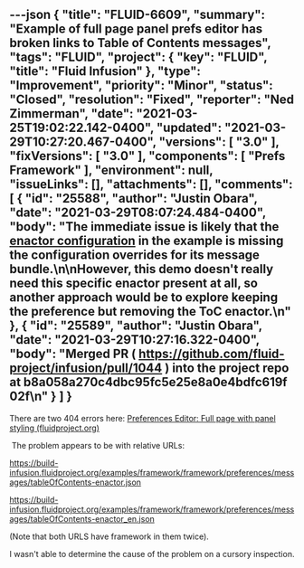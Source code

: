 ---json
{
  "title": "FLUID-6609",
  "summary": "Example of full page panel prefs editor has broken links to Table of Contents messages",
  "tags": "FLUID",
  "project": {
    "key": "FLUID",
    "title": "Fluid Infusion"
  },
  "type": "Improvement",
  "priority": "Minor",
  "status": "Closed",
  "resolution": "Fixed",
  "reporter": "Ned Zimmerman",
  "date": "2021-03-25T19:02:22.142-0400",
  "updated": "2021-03-29T10:27:20.467-0400",
  "versions": [
    "3.0"
  ],
  "fixVersions": [
    "3.0"
  ],
  "components": [
    "Prefs Framework"
  ],
  "environment": null,
  "issueLinks": [],
  "attachments": [],
  "comments": [
    {
      "id": "25588",
      "author": "Justin Obara",
      "date": "2021-03-29T08:07:24.484-0400",
      "body": "The immediate issue is likely that the [enactor configuration](https://github.com/fluid-project/infusion/blob/4e804fee39403575f893565548124f6e61b00490/examples/framework/preferences/fullPagePanelStyle/index.html#L75-L77) in the example is missing the configuration overrides for its message bundle.\n\nHowever, this demo doesn't really need this specific enactor present at all, so another approach would be to explore keeping the preference but removing the ToC enactor.\n"
    },
    {
      "id": "25589",
      "author": "Justin Obara",
      "date": "2021-03-29T10:27:16.322-0400",
      "body": "Merged PR ( <https://github.com/fluid-project/infusion/pull/1044> ) into the project repo at b8a058a270c4dbc95fc5e25e8a0e4bdfc619f02f\n"
    }
  ]
}
---
There are two 404 errors here: [Preferences Editor: Full page with panel styling (fluidproject.org)](https://build-infusion.fluidproject.org/examples/framework/preferences/fullpagepanelstyle/)

 The problem appears to be with relative URLs:

<https://build-infusion.fluidproject.org/examples/framework/framework/preferences/messages/tableOfContents-enactor.json>

<https://build-infusion.fluidproject.org/examples/framework/framework/preferences/messages/tableOfContents-enactor_en.json>

(Note that both URLS have framework in them twice).

I wasn't able to determine the cause of the problem on a cursory inspection.

        